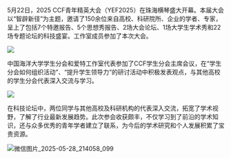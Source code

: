 5月22日，2025 CCF青年精英大会（YEF2025）在珠海横琴盛大开幕。本届大会以“智辟新径”为主题，邀请了150余位来自高校、科研院所、企业的学者、专家，呈上了包括7个特邀报告、5个思想秀报告、2场大会论坛、1场大学生学术秀和22场专题论坛的科技盛宴。工作室成员参加了本次大会。

![](https://gaopursuit.oss-cn-beijing.aliyuncs.com/img/2025/%E5%BE%AE%E4%BF%A1%E5%9B%BE%E7%89%87_2025-05-28_213701_814.jpg)

中国海洋大学学生分会和爱特工作室代表参加了CCF学生分会主席会议，在“学生分会如何组织活动”、“提升学生领导力”的研讨活动中积极发表观点，与其他高校的学生分会代表深入交流与学习。

![](https://gaopursuit.oss-cn-beijing.aliyuncs.com/img/2025/%E5%BE%AE%E4%BF%A1%E5%9B%BE%E7%89%87_2025-05-28_213708_160.jpg)

在科技论坛中，两位同学与其他高校及科研机构的代表深入交流，拓宽了学术视野，了解了行业最新发展趋势。此次参会收获颇丰，不仅学习到了前沿的学术知识，还与众多优秀的青年学者建立了联系，为今后的学术研究和个人发展积累了宝贵资源。

![微信图片_2025-05-28_214058_099](https://gaopursuit.oss-cn-beijing.aliyuncs.com/img/2025/%E5%BE%AE%E4%BF%A1%E5%9B%BE%E7%89%87_2025-05-28_214058_099.jpg)
